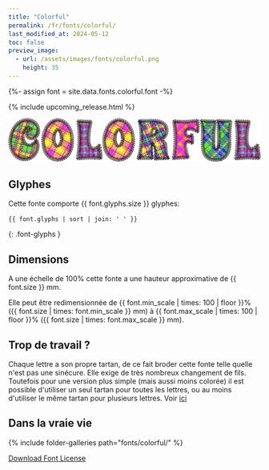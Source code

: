 ```yaml
---
title: "Colorful"
permalink: /fr/fonts/colorful/
last_modified_at: 2024-05-12
toc: false
preview_image:
  - url: /assets/images/fonts/colorful.png
    height: 35
---
```

{%- assign font = site.data.fonts.colorful.font -%}

{% include upcoming_release.html %} 

![colorful](/assets/images/fonts/colorful.png)

## Glyphes

Cette fonte comporte  {{ font.glyphs.size }} glyphes:

```
{{ font.glyphs | sort | join: ' ' }}
```
{: .font-glyphs }


## Dimensions

A une échelle de  100% cette fonte a une hauteur approximative de  {{ font.size }} mm. 

Elle peut être redimensionnée  de {{ font.min_scale | times: 100 | floor }}% ({{ font.size | times: font.min_scale }} mm)
à {{ font.max_scale | times: 100 | floor }}% ({{ font.size | times: font.max_scale }} mm).


## Trop de travail ?
Chaque lettre a son  propre tartan, de ce fait broder cette fonte telle quelle n'est pas une sinécure. Elle  exige de très nombreux changement de fils. Toutefois pour une version plus simple (mais aussi moins colorée) il est possible d'utiliser un seul tartan pour toutes les lettres, ou au moins d'utiliser le même tartan pour plusieurs lettres. Voir [ici](https://inkstitch.org//fr/tutorials/make_tartan_font_easier/) 


## Dans la vraie vie


{% include folder-galleries path="fonts/colorful/" %}



[Download Font License](https://github.com/inkstitch/inkstitch/tree/main/fonts/colorful/LICENSE)
